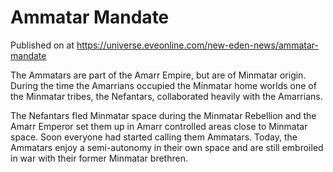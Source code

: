 # Ammatar Mandate
Published on  at https://universe.eveonline.com/new-eden-news/ammatar-mandate

The Ammatars are part of the Amarr Empire, but are of Minmatar origin. During the time the Amarrians occupied the Minmatar home worlds one of the Minmatar tribes, the Nefantars, collaborated heavily with the Amarrians.

The Nefantars fled Minmatar space during the Minmatar Rebellion and the Amarr Emperor set them up in Amarr controlled areas close to Minmatar space. Soon everyone had started calling them Ammatars. Today, the Ammatars enjoy a semi-autonomy in their own space and are still embroiled in war with their former Minmatar brethren.

